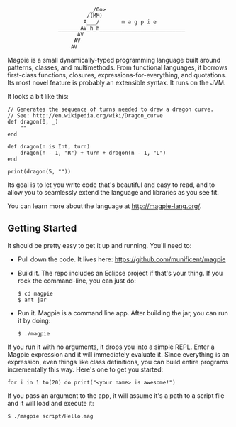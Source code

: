 


                              _/Oo>
                             /(MM)
                            A___/       m a g p i e
                    _______AV_h_h___________________________
                          AV
                         AV
                        AV


Magpie is a small dynamically-typed programming language built around
patterns, classes, and multimethods. From functional languages, it borrows
first-class functions, closures, expressions-for-everything, and quotations.
Its most novel feature is probably an extensible syntax. It runs on the JVM.

It looks a bit like this:

    // Generates the sequence of turns needed to draw a dragon curve.
    // See: http://en.wikipedia.org/wiki/Dragon_curve
    def dragon(0, _)
        ""
    end

    def dragon(n is Int, turn)
        dragon(n - 1, "R") + turn + dragon(n - 1, "L")
    end

    print(dragon(5, ""))

Its goal is to let you write code that's beautiful and easy to read, and to
allow you to seamlessly extend the language and libraries as you see fit.

You can learn more about the language at http://magpie-lang.org/.

## Getting Started

It should be pretty easy to get it up and running. You'll need to:

*   Pull down the code. It lives here: https://github.com/munificent/magpie

*   Build it. The repo includes an Eclipse project if that's your thing. If
    you rock the command-line, you can just do:

        $ cd magpie
        $ ant jar

*   Run it. Magpie is a command line app. After building the jar, you can run
    it by doing:

        $ ./magpie

If you run it with no arguments, it drops you into a simple REPL. Enter a
Magpie expression and it will immediately evaluate it. Since everything is an
expression, even things like class definitions, you can build entire programs
incrementally this way. Here's one to get you started:

    for i in 1 to(20) do print("<your name> is awesome!")

If you pass an argument to the app, it will assume it's a path to a script
file and it will load and execute it:

    $ ./magpie script/Hello.mag
